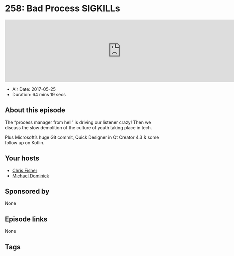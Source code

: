 # 258: Bad Process SIGKILLs

<iframe src="https://player.fireside.fm/v2/MLf2ZzhC+_OJNFhO3?theme=dark" width="740" height="200" frameborder="0" scrolling="no"></iframe>

* Air Date: 2017-05-25
* Duration: 64 mins 19 secs

## About this episode

The “process manager from hell” is driving our listener crazy! Then we discuss the slow demolition of the culture of youth taking place in tech.
 
Plus Microsoft’s huge Git commit, Quick Designer in Qt Creator 4.3 & some follow up on Kotlin.

## Your hosts
* [Chris Fisher](https://coder.show/hosts/chrislas)
* [Michael Dominick](https://coder.show/hosts/michael)

## Sponsored by

None



## Episode links

None



## Tags

